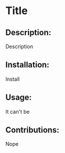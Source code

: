 # Title

## Description: 
Description 

## Installation: 
Install

## Usage: 
It can't be

## Contributions: 
Nope

